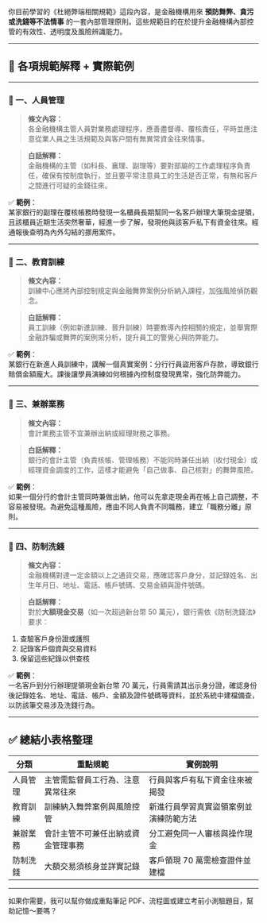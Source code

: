 你目前學習的《杜絕弊端相關規範》這段內容，是金融機構用來 **預防舞弊、貪污或洗錢等不法情事** 的一套內部管理原則。這些規範目的在於提升金融機構內部控管的有效性、透明度及風險辨識能力。

---

## 🧾 各項規範解釋 + 實際範例

---

### 🔹 一、人員管理

> **條文內容：**  
各金融機構主管人員對業務處理程序，應善盡督導、覆核責任，平時並應注意從業人員之生活規範及與客户間有無異常資金往來情事。

> **白話解釋：**  
金融機構的主管（如科長、襄理、副理等）要對部屬的工作處理程序負責任，確保有按制度執行，並且要平常注意員工的生活是否正常，有無和客戶之間進行可疑的金錢往來。

✅ **範例**：  
某家銀行的副理在覆核帳務時發現一名櫃員長期幫同一名客戶辦理大筆現金提領，且該櫃員近期生活突然奢華，經進一步了解，發現他與該客戶私下有資金往來。經通報後查明為內外勾結的挪用案件。

---

### 🔹 二、教育訓練

> **條文內容：**  
訓練中心應將內部控制規定與金融舞弊案例分析納入課程，加強風險偵防觀念。

> **白話解釋：**  
員工訓練（例如新進訓練、晉升訓練）時要教導內控相關的規定，並舉實際金融詐騙或舞弊的案例來分析，提升員工的警覺心與防弊能力。

✅ **範例**：  
某銀行在新進人員訓練中，講解一個真實案例：分行行員盜用客戶存款，導致銀行賠償金額龐大。課後讓學員演練如何根據內控制度發現異常，強化防弊能力。

---

### 🔹 三、兼辦業務

> **條文內容：**  
會計業務主管不宜兼辦出納或經理財務之事務。

> **白話解釋：**  
銀行的會計主管（負責核帳、管理帳務）不能同時兼任出納（收付現金）或經理資金調度的工作，這樣才能避免「自己做事、自己核對」的舞弊風險。

✅ **範例**：  
如果一個分行的會計主管同時兼做出納，他可以先拿走現金再在帳上自己調整，不容易被發現。為避免這種風險，應由不同人負責不同職務，建立「職務分離」原則。

---

### 🔹 四、防制洗錢

> **條文內容：**  
金融機構對達一定金額以上之通貨交易，應確認客戶身分，並記錄姓名、出生年月日、地址、電話、帳戶號碼、交易金額與證件號碼。

> **白話解釋：**  
對於**大額現金交易**（如一次超過新台幣 50 萬元），銀行需依《防制洗錢法》要求：  
1. 查驗客戶身份證或護照  
2. 記錄客戶個資與交易資料  
3. 保留這些紀錄以供查核

✅ **範例**：  
一名客戶到分行辦理提領現金新台幣 70 萬元，行員需請其出示身分證，確認身份後記錄姓名、地址、電話、帳戶、金額及證件號碼等資料，並於系統中建檔備查，以防該筆交易涉及洗錢行為。

---

## ✅ 總結小表格整理

| 分類           | 重點規範                            | 實例說明 |
|----------------|-------------------------------------|----------|
| 人員管理       | 主管需監督員工行為、注意異常往來       | 行員與客戶有私下資金往來被揭發 |
| 教育訓練       | 訓練納入舞弊案例與風險控管             | 新進行員學習真實盜領案例並演練防範方法 |
| 兼辦業務       | 會計主管不可兼任出納或資金管理事務     | 分工避免同一人審核與操作現金 |
| 防制洗錢       | 大額交易須核身並詳實記錄               | 客戶領現 70 萬需檢查證件並建檔 |

---

如果你需要，我可以幫你做成重點筆記 PDF、流程圖或建立考前小測驗題目，幫助記憶～要嗎？